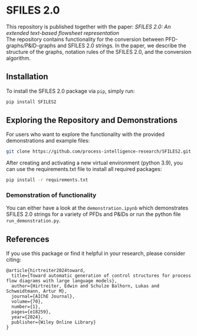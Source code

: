 # SFILES 2.0 
This repository is published together with the paper: *SFILES 2.0: An extended text-based flowsheet representation*<br>
The repository contains functionality for the conversion between PFD-graphs/P&ID-graphs and SFILES 2.0 strings. In the paper, we describe the structure of the graphs, notation rules of the SFILES 2.0, and the conversion algorithm.  

## Installation

To install the SFILES 2.0 package via `pip`, simply run:

```sh
pip install SFILES2
```

## Exploring the Repository and Demonstrations

For users who want to explore the functionality with the provided demonstrations and example files:
```sh
git clone https://github.com/process-intelligence-research/SFILES2.git
```
After creating and activating a new virtual environment (python 3.9), you can use the requirements.txt file to install all required packages:
```sh
pip install -r requirements.txt
```
### Demonstration of functionality
You can either have a look at the `demonstration.ipynb` which demonstrates SFILES 2.0 strings for a variety of PFDs and P&IDs or run the python file `run_demonstration.py`.

## References

If you use this package or find it helpful in your research, please consider citing:

```text
@article{hirtreiter2024toward,
  title={Toward automatic generation of control structures for process flow diagrams with large language models},
  author={Hirtreiter, Edwin and Schulze Balhorn, Lukas and Schweidtmann, Artur M},
  journal={AIChE Journal},
  volume={70},
  number={1},
  pages={e18259},
  year={2024},
  publisher={Wiley Online Library}
}
```
